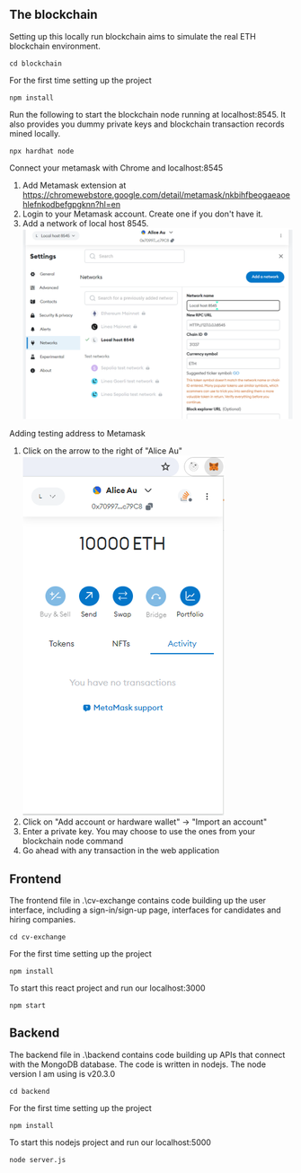 ## The blockchain

Setting up this locally run blockchain aims to simulate the real ETH blockchain environment.

```
cd blockchain
```

For the first time setting up the project
```
npm install
```

Run the following to start the blockchain node running at localhost:8545. It also provides you dummy private keys and blockchain transaction records mined locally. 
```
npx hardhat node
```

Connect your metamask with Chrome and localhost:8545
1. Add Metamask extension at https://chromewebstore.google.com/detail/metamask/nkbihfbeogaeaoehlefnkodbefgpgknn?hl=en
2. Login to your Metamask account. Create one if you don't have it.
3. Add a network of local host 8545.
![Adding local host 8545 to the list of networks in Metamask](network-setup.png)


Adding testing address to Metamask
1. Click on the arrow to the right of "Alice Au"\
![Metamask page](metamask-popup.png)
2. Click on "Add account or hardware wallet" -> "Import an account"
3. Enter a private key. You may choose to use the ones from your blockchain node command
4. Go ahead with any transaction in the web application


## Frontend

The frontend file in .\cv-exchange contains code building up the user interface, including a sign-in/sign-up page, interfaces for candidates and hiring companies.

```
cd cv-exchange
```

For the first time setting up the project
```
npm install
```

To start this react project and run our localhost:3000
```
npm start
```


## Backend

The backend file in .\backend contains code building up APIs that connect with the MongoDB database. The code is written in nodejs. The node version I am using is v20.3.0

```
cd backend
```

For the first time setting up the project
```
npm install
```

To start this nodejs project and run our localhost:5000
```
node server.js
```
